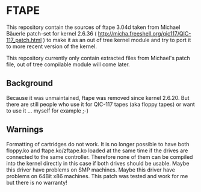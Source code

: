 FTAPE
=====

This repository contain the sources of ftape 3.04d taken from Michael Bäuerle patch-set for kernel 2.6.36 ( http://micha.freeshell.org/qic117/QIC-117_patch.html ) to make it as an out of tree kernel module
and try to port it to more recent version of the kernel.

This repository currently only contain extracted files from Michael's patch file, out of tree compilable module will come later.


Background
----------

Because it was unmaintained, ftape was removed since kernel 2.6.20. But there are still people who use it for QIC-117 tapes (aka floppy tapes) or want to use it ... myself for example ;-)


Warnings
--------

Formatting of cartridges do not work.
It is no longer possible to have both floppy.ko and ftape.ko/zftape.ko loaded at the same time if the drives are connected to the same controller. Therefore none of them can be compiled into the kernel directly in this case if both drives should be usable.
Maybe this driver have problems on SMP machines.
Maybe this driver have problems on 64Bit x86 machines.
This patch was tested and work for me but there is no warranty! 